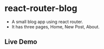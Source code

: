 # react-router-blog
- A small blog app using react router.
- It has three pages, Home, New Post, About.

## Live Demo
